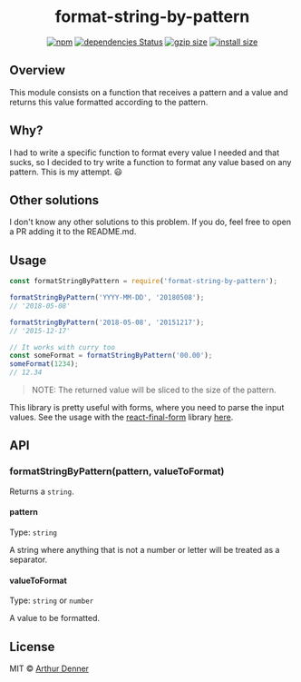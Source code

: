 <h1 align="center">
  format-string-by-pattern
</h1>

<p align="center">
<a href="https://www.npmjs.org/package/format-string-by-pattern"><img src="https://img.shields.io/npm/v/format-string-by-pattern.svg?style=flat" alt="npm"></a>
<a href="https://david-dm.org/arthurdenner/format-string-by-pattern"><img src="https://david-dm.org/arthurdenner/format-string-by-pattern/status.svg" alt="dependencies Status"></a>
<a href="https://unpkg.com/format-string-by-pattern/dist/format-string-by-pattern.umd.js"><img src="http://img.badgesize.io/https://unpkg.com/format-string-by-pattern/dist/format-string-by-pattern.umd.js?compression=gzip" alt="gzip size"></a>
<a href="https://packagephobia.now.sh/result?p=format-string-by-pattern"><img src="https://packagephobia.now.sh/badge?p=format-string-by-pattern" alt="install size"></a>
</p>

## Overview

This module consists on a function that receives a pattern and a value and returns this value formatted according to the pattern.

## Why?

I had to write a specific function to format every value I needed and that sucks, so I decided to try write a function to format any value based on any pattern. This is my attempt. 😃

## Other solutions

I don't know any other solutions to this problem. If you do, feel free to open a PR adding it to the README.md.

## Usage

```js
const formatStringByPattern = require('format-string-by-pattern');

formatStringByPattern('YYYY-MM-DD', '20180508');
// '2018-05-08'

formatStringByPattern('2018-05-08', '20151217');
// '2015-12-17'

// It works with curry too
const someFormat = formatStringByPattern('00.00');
someFormat(1234);
// 12.34
```

> NOTE: The returned value will be sliced to the size of the pattern.

This library is pretty useful with forms, where you need to parse the input values.
See the usage with the [react-final-form](https://github.com/final-form/react-final-form) library [here](https://codesandbox.io/s/no20p7z3l).

## API

### formatStringByPattern(pattern, valueToFormat)

Returns a `string`.

#### pattern

Type: `string`

A string where anything that is not a number or letter will be treated as a separator.

#### valueToFormat

Type: `string` or `number`

A value to be formatted.

## License

MIT © [Arthur Denner](https://github.com/arthurdenner/)
